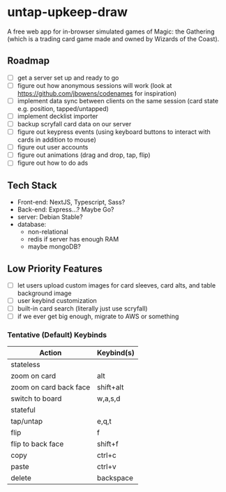 # untap-upkeep-draw
A free web app for in-browser simulated games of Magic: the Gathering (which is a trading card game made and owned by Wizards of the Coast).

## Roadmap
- [ ] get a server set up and ready to go
- [ ] figure out how anonymous sessions will work (look at https://github.com/jbowens/codenames for inspiration)
- [ ] implement data sync between clients on the same session (card state e.g. position, tapped/untapped)
- [ ] implement decklist importer
- [ ] backup scryfall card data on our server
- [ ] figure out keypress events (using keyboard buttons to interact with cards in addition to mouse)
- [ ] figure out user accounts
- [ ] figure out animations (drag and drop, tap, flip)
- [ ] figure out how to do ads

## Tech Stack
- Front-end: NextJS, Typescript, Sass?
- Back-end: Express...? Maybe Go?
- server: Debian Stable?
- database:
  - non-relational
  - redis if server has enough RAM
  - maybe mongoDB?

## Low Priority Features
- [ ] let users upload custom images for card sleeves, card alts, and table background image
- [ ] user keybind customization
- [ ] built-in card search (literally just use scryfall)
- [ ] if we ever get big enough, migrate to AWS or something

### Tentative (Default) Keybinds
| Action | Keybind(s) |
| ---    | ---        |
| stateless |
| zoom on card | alt |
| zoom on card back face | shift+alt |
| switch to board | w,a,s,d |
| stateful |
| tap/untap | e,q,t |
| flip | f |
| flip to back face | shift+f |
| copy | ctrl+c |
| paste | ctrl+v |
| delete | backspace |
